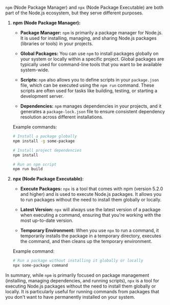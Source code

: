 `npm` (Node Package Manager) and `npx` (Node Package Executable) are both part of the Node.js ecosystem, but they serve different purposes.

1. **npm (Node Package Manager):**

   - **Package Manager:** `npm` is primarily a package manager for Node.js. It is used for installing, managing, and sharing Node.js packages (libraries or tools) in your projects.
   
   - **Global Packages:** You can use `npm` to install packages globally on your system or locally within a specific project. Global packages are typically used for command-line tools that you want to be available system-wide.

   - **Scripts:** `npm` also allows you to define scripts in your `package.json` file, which can be executed using the `npm run` command. These scripts are often used for tasks like building, testing, or starting a development server.

   - **Dependencies:** `npm` manages dependencies in your projects, and it generates a `package-lock.json` file to ensure consistent dependency resolution across different installations.

   Example commands:
   ```bash
   # Install a package globally
   npm install -g some-package

   # Install project dependencies
   npm install

   # Run an npm script
   npm run build
   ```

2. **npx (Node Package Executable):**

   - **Execute Packages:** `npx` is a tool that comes with npm (version 5.2.0 and higher) and is used to execute Node.js packages. It allows you to run packages without the need to install them globally or locally.

   - **Latest Version:** `npx` will always use the latest version of a package when executing a command, ensuring that you're working with the most up-to-date version.

   - **Temporary Environment:** When you use `npx` to run a command, it temporarily installs the package in a temporary directory, executes the command, and then cleans up the temporary environment.

   Example command:
   ```bash
   # Run a package without installing it globally or locally
   npx some-package command
   ```

In summary, while `npm` is primarily focused on package management (installing, managing dependencies, and running scripts), `npx` is a tool for executing Node.js packages without the need to install them globally or locally. It is particularly useful for running commands from packages that you don't want to have permanently installed on your system.
